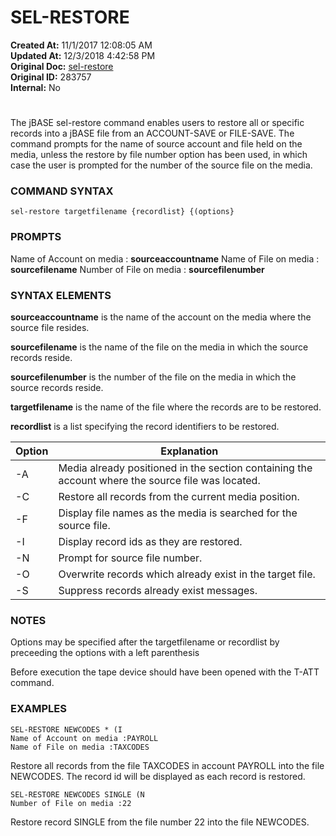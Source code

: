 # SEL-RESTORE

**Created At:** 11/1/2017 12:08:05 AM  
**Updated At:** 12/3/2018 4:42:58 PM  
**Original Doc:** [sel-restore](https://docs.jbase.com/49275-restore/sel-restore)  
**Original ID:** 283757  
**Internal:** No  


# 


The jBASE sel-restore command enables users to restore all or specific records into a jBASE file from an ACCOUNT-SAVE or FILE-SAVE. The command prompts for the name of source account and file held on the media, unless the restore by file number option has been used, in which case the user is prompted for the number of the source file on the media.



### COMMAND SYNTAX

```
sel-restore targetfilename {recordlist} {(options}
```



### PROMPTS

Name of Account on media : **sourceaccountname**
Name of File on media : **sourcefilename**
Number of File on media : **sourcefilenumber**



### SYNTAX ELEMENTS

**sourceaccountname** is the name of the account on the media where the source file resides.

**sourcefilename** is the name of the file on the media in which the source records reside.

**sourcefilenumber** is the number of the file on the media in which the source records reside.

**targetfilename** is the name of the file where the records are to be restored.

**recordlist** is a list specifying the record identifiers to be restored.


| Option<br> | Explanation<br> |
| --- | --- |
| -A<br> | Media already positioned in the section containing the account where the source file was located.<br> |
| -C<br> | Restore all records from the current media position.<br> |
| -F<br> | Display file names as the media is searched for the source file.<br> |
| -I<br> | Display record ids as they are restored.<br> |
| -N<br> | Prompt for source file number.<br> |
| -O<br> | Overwrite records which already exist in the target file.<br> |
| -S<br> | Suppress records already exist messages.<br> |




### NOTES

Options may be specified after the targetfilename or recordlist by preceeding the options with a left parenthesis

Before execution the tape device should have been opened with the T-ATT command.



### EXAMPLES

```
SEL-RESTORE NEWCODES * (I
Name of Account on media :PAYROLL
Name of File on media :TAXCODES
```

Restore all records from the file TAXCODES in account PAYROLL into the file NEWCODES. The record id will be displayed as each record is restored.



```
SEL-RESTORE NEWCODES SINGLE (N
Number of File on media :22
```

Restore record SINGLE from the file number 22 into the file NEWCODES.
